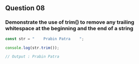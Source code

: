 ## Question 08

### Demonstrate the use of trim() to remove any trailing whitespace at the beginning and the end of a string

```javascript
const str = "    Prabin Patra    ";

console.log(str.trim());

// Output : Prabin Patra
```
